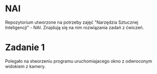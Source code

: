 # NAI
Repozytorium utworzone na potrzeby zajęć "Narzędzia Sztucznej Inteligencji" - NAI.
Znajdują się na nim rozwiązania zadań z ćwiczeń.

# Zadanie 1
Polegało na stworzeniu programu uruchomiajacego okno z odwroconym widokiem z kamery.
